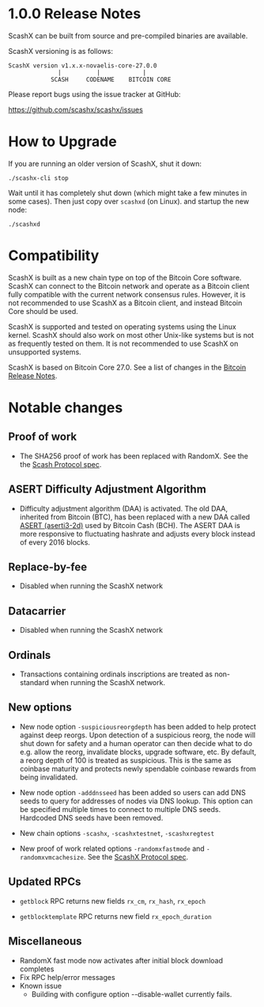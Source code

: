 1.0.0 Release Notes
===================

ScashX can be built from source and pre-compiled binaries are available.

ScashX versioning is as follows:
```
ScashX version v1.x.x-novaelis-core-27.0.0 
              |          |            |
            SCASH     CODENAME    BITCOIN CORE
```

Please report bugs using the issue tracker at GitHub:

  <https://github.com/scashx/scashx/issues>

How to Upgrade
==============

If you are running an older version of ScashX, shut it down:
```
./scashx-cli stop
```
Wait until it has completely
shut down (which might take a few minutes in some cases). Then just copy over
`scashxd` (on Linux). and startup the new node:
```
./scashxd
```

Compatibility
==============

ScashX is built as a new chain type on top of the Bitcoin Core software. ScashX
can connect to the Bitcoin network and operate as a Bitcoin client fully compatible with the current network consensus rules. However, it is not recommended to use ScashX
as a Bitcoin client, and instead Bitcoin Core should be used.

ScashX is supported and tested on operating systems using the Linux kernel.
ScashX should also work on most other Unix-like systems but is not as frequently tested
on them.  It is not recommended to use ScashX on unsupported systems.

ScashX is based on Bitcoin Core 27.0. See a list of changes in the [Bitcoin Release Notes](https://github.com/bitcoin/bitcoin/blob/master/doc/release-notes/release-notes-27.0.md).

Notable changes
===============

Proof of work
-------------
- The SHA256 proof of work has been replaced with RandomX.  See the the [Scash Protocol spec](https://github.com/scashx/scashx/blob/scashx_master/doc/scashx-protocol-spec.md).

ASERT Difficulty Adjustment Algorithm
-------------------------------------
- Difficulty adjustment algorithm (DAA) is activated. The old DAA, inherited from Bitcoin (BTC), has been replaced with a new DAA called [ASERT (aserti3-2d)](https://reference.cash/protocol/forks/2020-11-15-asert) used by Bitcoin Cash (BCH). The ASERT DAA is more responsive to fluctuating hashrate and adjusts every block instead of every 2016 blocks.

Replace-by-fee
-------------- 
- Disabled when running the ScashX network

Datacarrier
------------
- Disabled when running the ScashX network

Ordinals
--------
- Transactions containing ordinals inscriptions are treated as non-standard when running the ScashX network.

New options
-----------

- New node option `-suspiciousreorgdepth` has been added to help protect against deep reorgs. Upon detection of a suspicious reorg, the node will shut down for safety and a human operator can then decide what to do e.g. allow the reorg, invalidate blocks, upgrade software, etc. By default, a reorg depth of 100 is treated as suspicious. This is the same as coinbase maturity and protects newly spendable coinbase rewards from being invalidated.
  
- New node option `-adddnsseed` has been added so users can add DNS seeds to query for addresses of nodes via DNS lookup. This option can be specified multiple times to connect to multiple DNS seeds. Hardcoded DNS seeds have been removed.
  
- New chain options `-scashx`, `-scashxtestnet`, `-scashxregtest`

- New proof of work related options `-randomxfastmode` and `-randomxvmcachesize`.
  See the [ScashX Protocol spec](https://github.com/scashx/scashx/blob/scashx_master/doc/scashx-protocol-spec.m).

Updated RPCs
------------

- `getblock` RPC returns new fields `rx_cm`, `rx_hash`, `rx_epoch`

- `getblocktemplate` RPC returns new field `rx_epoch_duration`

Miscellaneous
-------------
- RandomX fast mode now activates after initial block download completes
- Fix RPC help/error messages
- Known issue
  - Building with configure option --disable-wallet currently fails.



